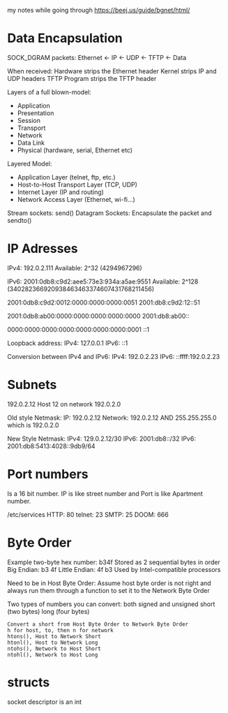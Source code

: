 my notes while going through 
https://beej.us/guide/bgnet/html/

# Data Encapsulation

SOCK_DGRAM packets: 
Ethernet <- IP <- UDP <- TFTP <- Data

When received: 
    Hardware strips the Ethernet header
    Kernel strips IP and UDP headers
    TFTP Program strips the TFTP header

Layers of a full blown-model:
* Application
* Presentation
* Session
* Transport
* Network
* Data Link
* Physical (hardware, serial, Ethernet etc)


Layered Model:
* Application Layer (telnet, ftp, etc.)
* Host-to-Host Transport Layer (TCP, UDP)
* Internet Layer (IP and routing)
* Network Access Layer (Ethernet, wi-fi...)


Stream sockets: send()
Datagram Sockets: Encapsulate the packet and sendto()

# IP Adresses

IPv4: 192.0.2.111 
Available: 2^32 (4294967296)

IPv6: 2001:0db8:c9d2:aee5:73e3:934a:a5ae:9551 
Available: 2^128 (340282366920938463463374607431768211456)

2001:0db8:c9d2:0012:0000:0000:0000:0051
2001:db8:c9d2:12::51

2001:0db8:ab00:0000:0000:0000:0000:0000
2001:db8:ab00::

0000:0000:0000:0000:0000:0000:0000:0001
::1

Loopback address:
    IPv4: 127.0.0.1
    IPv6: ::1

Conversion between IPv4 and IPv6:
    IPv4:        192.0.2.23
    IPv6: ::ffff:192.0.2.23

    
# Subnets

192.0.2.12
Host 12 on network 192.0.2.0

Old style Netmask:
    IP: 192.0.2.12
    Network: 192.0.2.12 AND 255.255.255.0 which is 192.0.2.0

New Style Netmask:
    IPv4: 129.0.2.12/30
    IPv6: 2001:db8::/32
    IPv6: 2001:db8:5413:4028::9db9/64

# Port numbers

Is a 16 bit number.
IP is like street number and Port is like Apartment number.

/etc/services
HTTP: 80
telnet: 23
SMTP: 25
DOOM: 666

# Byte Order

Example two-byte hex number: b34f
Stored as 2 sequential bytes in order
Big Endian: b3 4f
Little Endian: 4f b3
    Used by Intel-compatible processors

Need to be in Host Byte Order:
    Assume host byte order is not right and always run them
    through a function to set it to the Network Byte Order

Two types of numbers you can convert:
    both signed and unsigned
    short (two bytes)
    long  (four bytes)

    Convert a short from Host Byte Order to Network Byte Order
    h for host, to, then n for network
    htons(), Host to Network Short
    htonl(), Host to Network Long
    ntohs(), Network to Host Short
    ntohl(), Network to Host Long
    

# structs

socket descriptor is an int
